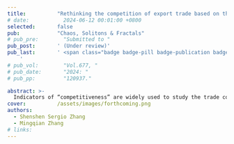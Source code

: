 ```yaml
---
title:          "Rethinking the competition of export trade based on the bipartite network"
# date:           2024-06-12 00:01:00 +0800
selected:       false
pub:            "Chaos, Solitons & Fractals"
# pub_pre:        "Submitted to "
pub_post:       ' (Under review)'
pub_last:       ' <span class="badge badge-pill badge-publication badge-success">1<sup>st</sup> author</span> <span class="badge badge-pill badge-publication badge-success-c">Corr. author</span>
    '
# pub_vol:        "Vol.677, "
# pub_date:       "2024: "
# pub_pp:         "120937."

abstract: >-
  Indicators of “competitiveness” are widely used to study the trade competition; however, such indicators tend to ignore the economic heterogeneity of commodities and the correlation between research individuals. Based on the bipartite network, this article combines the asymmetric reflection algorithm and the Matrix-Estimation Exercise to re-measure the competition of countries and products in export trade. According to the results, the competition of countries and products are both depend on countries’ export structure and products’ trade structure, neither is directly correlated to the respective volume of export trade. The competition of products and countries is interconnected, and changes of either sides will affect the other, with this effect rippling through the network. Furthermore, the results show that the method for calculation adopted in this article can retain most of information in the international trade network, and the calculation results remain consistent under different situations, no subversive conclusions have been reached.
cover:          /assets/images/forthcoming.png
authors:
  - Shenshen Sergio Zhang
  - Mingqian Zhang
# links:
---
```

